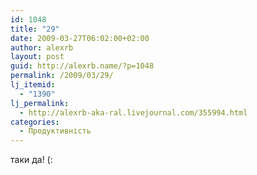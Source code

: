 ```yaml
---
id: 1048
title: "29"
date: 2009-03-27T06:02:00+02:00
author: alexrb
layout: post
guid: http://alexrb.name/?p=1048
permalink: /2009/03/29/
lj_itemid:
  - "1390"
lj_permalink:
  - http://alexrb-aka-ral.livejournal.com/355994.html
categories:
  - Продуктивність
---
```

таки да! (: